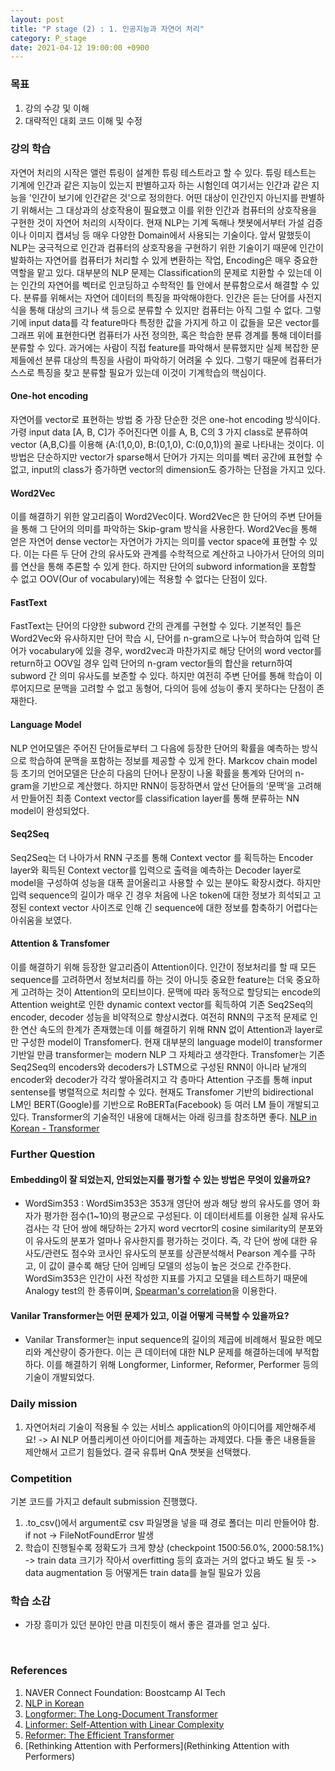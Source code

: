 ```yaml
---
layout: post
title: "P stage (2) : 1. 인공지능과 자연어 처리"
category: P_stage
date: 2021-04-12 19:00:00 +0900
---
```

### 목표
1. 강의 수강 및 이해
2. 대략적인 대회 코드 이해 및 수정

### 강의 학습
자연어 처리의 시작은 앨런 튜링이 설계한 튜링 테스트라고 할 수 있다. 튜링 테스트는 기계에 인간과 같은 지능이 있는지 판별하고자 하는 시험인데 여기서는 인간과 같은 지능을 '인간이 보기에 인간같은 것'으로 정의한다. 어떤 대상이 인간인지 아닌지를 판별하기 위해서는 그 대상과의 상호작용이 필요했고 이를 위한 인간과 컴퓨터의 상호작용을 구현한 것이 자연어 처리의 시작이다.
현재 NLP는 기계 독해나 챗봇에서부터 가설 검증이나 이미지 캡셔닝 등 매우 다양한 Domain에서 사용되는 기술이다. 앞서 말했듯이 NLP는 궁극적으로 인간과 컴퓨터의 상호작용을 구현하기 위한 기술이기 때문에 인간이 발화하는 자연어를 컴퓨터가 처리할 수 있게 변환하는 작업, Encoding은 매우 중요한 역할을 맡고 있다. 대부분의 NLP 문제는 Classification의 문제로 치환할 수 있는데 이는 인간의 자연어를 벡터로 인코딩하고 수학적인 틀 안에서 분류함으로서 해결할 수 있다. 분류를 위해서는 자연어 데이터의 특징을 파악해야한다. 인간은 듣는 단어를 사전지식을 통해 대상의 크기나 색 등으로 분류할 수 있지만 컴퓨터는 아직 그럴 수 없다. 그렇기에 input data를 각 feature마다 특정한 값을 가지게 하고 이 값들을 모은 vector를 그래프 위에 표현한다면 컴퓨터가 사전 정의한, 혹은 학습한 분류 경계를 통해 데이터를 분류할 수 있다. 과거에는 사람이 직접 feature를 파악해서 분류했지만 실제 복잡한 문제들에선 분류 대상의 특징을 사람이 파악하기 어려울 수 있다. 그렇기 때문에 컴퓨터가 스스로 특징을 찾고 분류할 필요가 있는데 이것이 기계학습의 핵심이다.

#### One-hot encoding
자연어를 vector로 표현하는 방법 중 가장 단순한 것은 one-hot encoding 방식이다. 가령 input data [A, B, C]가 주어진다면 이를 A, B, C의 3 가지 class로 분류하여 vector (A,B,C)를 이용해 {A:(1,0,0), B:(0,1,0), C:(0,0,1)}의 꼴로 나타내는 것이다. 이 방법은 단순하지만 vector가 sparse해서 단어가 가지는 의미를 벡터 공간에 표현할 수 없고, input의 class가 증가하면 vector의 dimension도 증가하는 단점을 가지고 있다.

#### Word2Vec
이를 해결하기 위한 알고리즘이 Word2Vec이다. Word2Vec은 한 단어의 주변 단어들을 통해 그 단어의 의미를 파악하는 Skip-gram 방식을 사용한다. Word2Vec을 통해 얻은 자연어 dense vector는 자연어가 가지는 의미를 vector space에 표현할 수 있다. 이는 다른 두 단어 간의 유사도와 관계를 수학적으로 계산하고 나아가서 단어의 의미를 연산을 통해 추론할 수 있게 한다. 하지만 단어의 subword information을 포함할 수 없고 OOV(Our of vocabulary)에는 적용할 수 없다는 단점이 있다.

#### FastText
FastText는 단어의 다양한 subword 간의 관계를 구현할 수 있다. 기본적인 틀은 Word2Vec와 유사하지만 단어 학습 시, 단어를 n-gram으로 나누어 학습하여 입력 단어가 vocabulary에 있을 경우, word2vec과 마찬가지로 해당 단어의 word vector를 return하고 OOV일 경우 입력 단어의 n-gram vector들의 합산을 return하여 subword 간 의미 유사도를 보존할 수 있다. 하지만 여전히 주변 단어를 통해 학습이 이루어지므로 문맥을 고려할 수 없고 동형어, 다의어 등에 성능이 좋지 못하다는 단점이 존재한다.

#### Language Model
NLP 언어모델은 주어진 단어들로부터 그 다음에 등장한 단어의 확률을 예측하는 방식으로 학습하여 문맥을 포함하는 정보를 제공할 수 있게 한다. Markcov chain model 등 초기의 언어모델은 단순히 다음의 단어나 문장이 나올 확률을 통계와 단어의 n-gram을 기반으로 계산했다. 하지만 RNN이 등장하면서 앞선 단어들의 ‘문맥’을 고려해서 만들어진 최종 Context vector를 classification layer를 통해 분류하는 NN model이 완성되었다.

#### Seq2Seq
Seq2Seq는 더 나아가서 RNN 구조를 통해 Context vector 를 획득하는 Encoder layer와 획득된 Context vector를 입력으로 출력을 예측하는 Decoder layer로 model을 구성하여 성능을 대폭 끌어올리고 사용할 수 있는 분야도 확장시켰다. 하지만 입력 sequence의 길이가 매우 긴 경우 처음에 나온 token에 대한 정보가 희석되고 고정된 context vector 사이즈로 인해 긴 sequence에 대한 정보를 함축하기 어렵다는 아쉬움을 보였다.

#### Attention & Transfomer
이를 해결하기 위해 등장한 알고리즘이 Attention이다. 인간이 정보처리를 할 때 모든 sequence를 고려하면서 정보처리를 하는 것이 아니듯 중요한 feature는 더욱 중요하게 고려하는 것이 Attention의 모티브이다. 문맥에 따라 동적으로 할당되는 encode의 Attention weight로 인한 dynamic context vector를 획득하여 기존 Seq2Seq의 encoder, decoder 성능을 비약적으로 향상시켰다. 여전히 RNN의 구조적 문제로 인한 연산 속도의 한계가 존재했는데 이를 해결하기 위해 RNN 없이 Attention과 layer로만 구성한 model이 Transfomer다. 현재 대부분의 language model이 transformer 기반일 만큼 transformer는 modern NLP 그 자체라고 생각한다. Transfomer는 기존 Seq2Seq의 encoders와 decoders가 LSTM으로 구성된 RNN이 아니라 낱개의 encoder와 decoder가 각각 쌓아올려지고 각 층마다 Attention 구조를 통해 input sentense를 병렬적으로 처리할 수 있다. 현재도 Transfomer 기반의 bidirectional LM인 BERT(Google)를 기반으로 RoBERTa(Facebook) 등 여러 LM 들이 개발되고 있다. Transformer의 기술적인 내용에 대해서는 아래 링크를 참조하면 좋다.
[NLP in Korean - Transformer](https://nlpinkorean.github.io/illustrated-transformer)

### Further Question
#### Embedding이 잘 되었는지, 안되었는지를 평가할 수 있는 방법은 무엇이 있을까요?
- WordSim353 : WordSim353은 353개 영단어 쌍과 해당 쌍의 유사도를 영어 화자가 평가한 점수(1~10)의 평균으로 구성된다. 이 데이터세트를 이용한 실제 유사도 검사는 각 단어 쌍에 해당하는 2가지 word vecrtor의 cosine similarity의 분포와 이 유사도의 분포가 얼마나 유사한지를 평가하는 것이다. 즉, 각 단어 쌍에 대한 유사도/관련도 점수와 코사인 유사도의 분포를 상관분석해서 Pearson 계수를 구하고, 이 값이 클수록 해당 단어 임베딩 모델의 성능이 높은 것으로 간주한다. WordSim353은 인간이 사전 작성한 지표를 가지고 모델을 테스트하기 때문에 Analogy test의 한 종류이며, [Spearman's correlation](https://en.wikipedia.org/wiki/Pearson_correlation_coefficient)을 이용한다.

#### Vanilar Transformer는 어떤 문제가 있고, 이걸 어떻게 극복할 수 있을까요?
- Vanilar Transformer는 input sequence의 길이의 제곱에 비례해서 필요한 메모리와 계산량이 증가한다. 이는 큰 데이터에 대한 NLP 문제를 해결하는데에 부적합하다. 이를 해결하기 위해 Longformer, Linformer, Reformer, Performer 등의 기술이 개발되었다.

### Daily mission
1. 자연어처리 기술이 적용될 수 있는 서비스 application의 아이디어를 제안해주세요! -> AI NLP 어플리케이션 아이디어를 제출하는 과제였다. 다들 좋은 내용들을 제안해서 고르기 힘들었다. 결국 유튜버 QnA 챗봇을 선택했다.

### Competition
기본 코드를 가지고 default submission 진행했다.
1. .to_csv()에서 argument로 csv 파일명을 넣을 때 경로 폴더는 미리 만들어야 함. if not -> FileNotFoundError 발생
2. 학습이 진행될수록 정확도가 크게 향상 (checkpoint 1500:56.0%, 2000:58.1%) -> train data 크기가 작아서 overfitting 등의 효과는 거의 없다고 봐도 될 듯 -> data augmentation 등 어떻게든 train data를 늘릴 필요가 있음

### 학습 소감
- 가장 흥미가 있던 분야인 만큼 미친듯이 해서 좋은 결과를 얻고 싶다.

<br/>

### References
1. NAVER Connect Foundation: Boostcamp AI Tech
2. [NLP in Korean](https://nlpinkorean.github.io/)
3. [Longformer: The Long-Document Transformer](https://arxiv.org/abs/2004.05150)
4. [Linformer: Self-Attention with Linear Complexity](https://arxiv.org/abs/2006.04768)
5. [Reformer: The Efficient Transformer](https://arxiv.org/abs/2001.04451)
6. [Rethinking Attention with Performers](Rethinking Attention with Performers)
